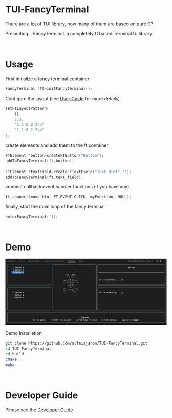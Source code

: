 # TUI-FancyTerminal
There are a lot of TUI library, how many of them are based on pure C?

Presenting...
FancyTerminal,
a completely C based Terminal UI library.

<br>


# Usage

First initialize a fancy terminal container
```c    
FancyTerminal *ft=initFancyTerminal();
```
Configure the layout (see [User Guide](./docs/UserGuide.md) for more details)
```c
setFTLayoutPattern(
    ft,
    2,5,
    "1 1 0 2 2\n"
    "1 1 0 2 2\n"
);
```
create elements and add them to the ft container
```c
FTElement *button=createFTButton("Button");                            
addToFancyTerminal(ft,button);

FTElement *textField=createFTTextField("Text Hint","");    
addToFancyTerminal(ft,text_field);
```
connect callback event handler functions (if you have any)
```c
ft_connect(move_btn, FT_EVENT_CLICK, myFunction, NULL);
```
finally, start the main loop of the fancy terminal
```c
enterFancyTerminal(ft);
```
<br>


# Demo 

![Demo Image](demo.png)

Demo Installation

```bash
git clone https://github.com/alfaiajanon/TUI-FancyTerminal.git
cd TUI-FancyTerminal
cd build
cmake .
make
```
<br>


# Developer Guide

Please see the [Developer Guide](./docs/DeveloperGuide.md)